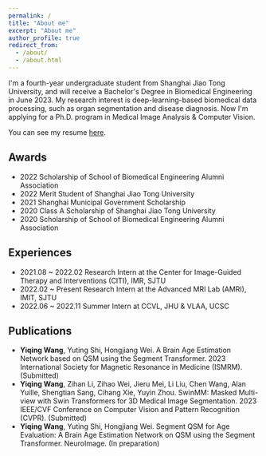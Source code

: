 ```yaml
---
permalink: /
title: "About me"
excerpt: "About me"
author_profile: true
redirect_from: 
  - /about/
  - /about.html
---
```


I'm a fourth-year undergraduate student from Shanghai Jiao Tong University, and will receive a Bachelor's Degree in Biomedical Engineering in June 2023. My research interest is deep-learning-based biomedical data processing, such as organ segmentation and disease diagnosis. Now I'm applying for a Ph.D. program in Medical Image Analysis & Computer Vision.

You can see my resume [here](https://yqwang01.github.io/blob/master/_data/resume_ENG.pdf).

## Awards

- 2022 Scholarship of School of Biomedical Engineering Alumni Association
- 2022 Merit Student of Shanghai Jiao Tong University
- 2021 Shanghai Municipal Government Scholarship
- 2020 Class A Scholarship of Shanghai Jiao Tong University
- 2020 Scholarship of School of Biomedical Engineering Alumni Association

## Experiences

- 2021.08 ~ 2022.02 Research Intern at the Center for Image-Guided Therapy and Interventions (CITI), IMR, SJTU
- 2022.02 ~ Present Research Intern at the Advanced MRI Lab (AMRI), IMIT, SJTU
- 2022.06 ~ 2022.11 Summer Intern at CCVL, JHU & VLAA, UCSC

## Publications

- **Yiqing Wang**, Yuting Shi, Hongjiang Wei. A Brain Age Estimation Network based on QSM using the Segment Transformer. 2023 International Society for Magnetic Resonance in Medicine (ISMRM). (Submitted)
- **Yiqing Wang**, Zihan Li, Zihao Wei, Jieru Mei, Li Liu, Chen Wang, Alan Yuille, Shengtian Sang, Cihang Xie, Yuyin Zhou. SwinMM: Masked Multi-view with Swin Transformers for 3D Medical Image Segmentation. 2023 IEEE/CVF Conference on Computer Vision and Pattern Recognition (CVPR). (Submitted)
- **Yiqing Wang**, Yuting Shi, Hongjiang Wei. Segment QSM for Age Evaluation: A Brain Age Estimation Network on QSM using the Segment Transformer. NeuroImage. (In preparation)
